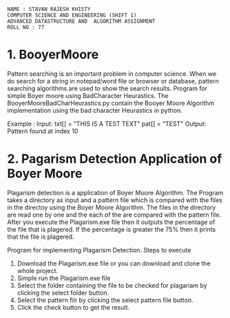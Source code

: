     NAME : STAVAN RAJESH KHISTY
    COMPUTER SCIENCE AND ENGINEERING (SHIFT 1)
    ADVANCED DATASTRUCTURE AND  ALGORITHM ASSIGNMENT
    ROLL NO : 77


#  1. BooyerMoore
Pattern searching is an important problem in computer science. When we do search for a string in notepad/word file or browser or database, pattern searching algorithms are used to show the search results.
Program for simple Boyer moore using BadCharacter Heurastics.
The BooyerMooreBadCharHeurastics.py  contain the Booyer Moore Algorithm implementation using the bad character Heurastics in python.

Example :
Input:  txt[] = "THIS IS A TEST TEXT"
        pat[] = "TEST"
Output: Pattern found at index 10


#  2. Pagarism Detection Application of Boyer Moore

Plagarism detection is a application of Boyer Moore Algorithm. The Program takes a directory as input and a pattern file which is compared with the files in the directoy using the Boyer Moore Algorithm. The files in the directory are read one by one and the each of the are compared with the pattern file. After you execute the Plagarism.exe file  then  it outputs the  percentage of the file that is plagered. If the percentage is greater the 75% then it prints that the file is plagered.

Program for implementing  Plagarism Detection.
  Steps to execute 
1. Download the Plagarism.exe file or you can download and clone the whole project.
2. Simple run the Plagarism.exe file
3. Select the folder containing the file to be checked for plagariam by clicking the select folder button.
4. Select the pattern filr by clicking the select pattern file button.
5. Click the check button to get the result.

